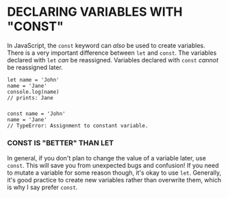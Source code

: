 # DECLARING VARIABLES WITH "CONST"

In JavaScript, the `const` keyword can _also_ be used to create variables. There is a very important difference between `let` and `const`. The variables declared with `let` _can_ be reassigned. Variables declared with `const` _cannot_ be reassigned later.

    let name = 'John'
    name = 'Jane'
    console.log(name)
    // prints: Jane

#####

    const name = 'John'
    name = 'Jane'
    // TypeError: Assignment to constant variable.

### CONST IS "BETTER" THAN LET

In general, if you don't plan to change the value of a variable later, use `const`. This will save you from unexpected bugs and confusion! If you need to mutate a variable for some reason though, it's okay to use `let`. Generally, it's good practice to create new variables rather than overwrite them, which is why I say prefer `const`.
